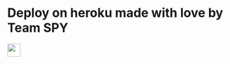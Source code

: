 
 
# Deploy on heroku made with love by Team SPY


<a href="https://dashboard.heroku.com/new?template=https://github.com/bhuriya12/Save-Restricted_Bot-Github_Updated)">
     <img height="30px" src="https://img.shields.io/badge/Deploy%20To%20Heroku-blueviolet?style=for-the-badge&logo=heroku">
  </a>

